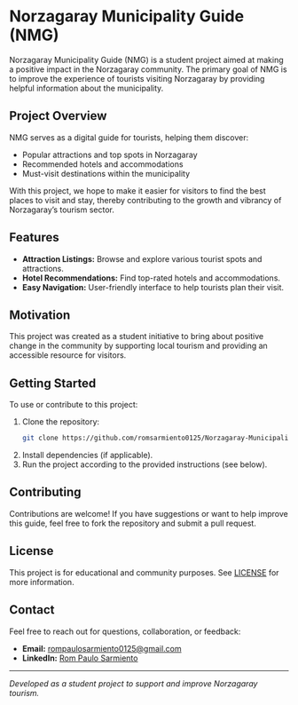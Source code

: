 # Norzagaray Municipality Guide (NMG)

Norzagaray Municipality Guide (NMG) is a student project aimed at making a positive impact in the Norzagaray community. The primary goal of NMG is to improve the experience of tourists visiting Norzagaray by providing helpful information about the municipality.

## Project Overview

NMG serves as a digital guide for tourists, helping them discover:

- Popular attractions and top spots in Norzagaray
- Recommended hotels and accommodations
- Must-visit destinations within the municipality

With this project, we hope to make it easier for visitors to find the best places to visit and stay, thereby contributing to the growth and vibrancy of Norzagaray’s tourism sector.

## Features

- **Attraction Listings:** Browse and explore various tourist spots and attractions.
- **Hotel Recommendations:** Find top-rated hotels and accommodations.
- **Easy Navigation:** User-friendly interface to help tourists plan their visit.

## Motivation

This project was created as a student initiative to bring about positive change in the community by supporting local tourism and providing an accessible resource for visitors.

## Getting Started

To use or contribute to this project:

1. Clone the repository:
   ```bash
   git clone https://github.com/romsarmiento0125/Norzagaray-Municipality-Guide.git
   ```
2. Install dependencies (if applicable).
3. Run the project according to the provided instructions (see below).

## Contributing

Contributions are welcome! If you have suggestions or want to help improve this guide, feel free to fork the repository and submit a pull request.

## License

This project is for educational and community purposes. See [LICENSE](LICENSE) for more information.

## Contact

Feel free to reach out for questions, collaboration, or feedback:

- **Email:** rompaulosarmiento0125@gmail.com
- **LinkedIn:** [Rom Paulo Sarmiento](https://www.linkedin.com/in/rom-paulo-sarmiento/)

---

*Developed as a student project to support and improve Norzagaray tourism.*
